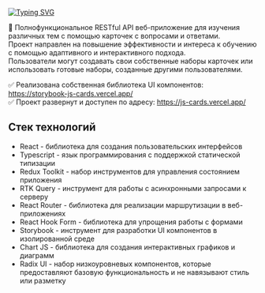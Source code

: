 <a href="https://git.io/typing-svg"><img src="https://readme-typing-svg.herokuapp.com?font=Fira+Code&size=30&pause=1000&color=8C61FF&random=false&width=435&lines=%D0%9E+%D0%BF%D1%80%D0%BE%D0%B5%D0%BA%D1%82%D0%B5+JS-CARDS" alt="Typing SVG" /></a>

🎯 Полнофункциональное RESTful API веб-приложение для изучения различных тем с помощью карточек с вопросами и ответами.  
Проект направлен на повышение эффективности и интереса к обучению с помощью адаптивного и интерактивного подхода.  
Пользователи могут создавать свои собственные наборы карточек или использовать готовые наборы, созданные другими пользователями.  

✅  Реализована собственная библиотека UI компонентов: https://storybook-js-cards.vercel.app/  
✅  Проект развернут и доступен по адресу: https://js-cards.vercel.app/

## Стек технологий
- React - библиотека для создания пользовательских интерфейсов  
- Typescript - язык программирования с поддержкой статической типизации  
- Redux Toolkit - набор инструментов для управления состоянием приложения  
- RTK Query - инструмент для работы с асинхронными запросами к серверу  
- React Router - библиотека для реализации маршрутизации в веб-приложениях  
- React Hook Form - библиотека для упрощения работы с формами  
- Storybook - инструмент для разработки UI компонентов в изолированной среде  
- Chart JS - библиотека для создания интерактивных графиков и диаграмм  
- Radix UI - набор низкоуровневых компонентов, которые предоставляют базовую функциональность и не навязывают стиль или разметку  
